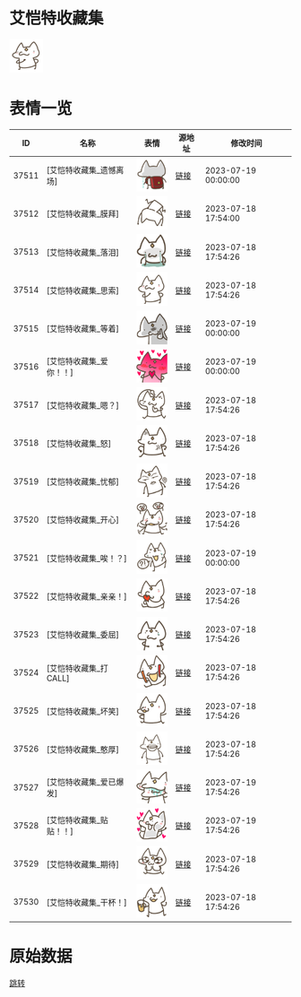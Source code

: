 # 艾恺特收藏集

<img src="./cover.png" height="60" alt="cover" />

# 表情一览

|ID|名称|表情|源地址|修改时间|
|----|----|----|----|----|
|37511|[艾恺特收藏集_遗憾离场]|<img src="./pic/037511_%5B艾恺特收藏集_遗憾离场%5D.png" height="60" alt="遗憾离场"/>|[链接](https://i0.hdslb.com/bfs/garb/item/eb18bb9373030eb23355cf928bb7b1d69e617311.png)|2023-07-19 00:00:00|
|37512|[艾恺特收藏集_膜拜]|<img src="./pic/037512_%5B艾恺特收藏集_膜拜%5D.png" height="60" alt="膜拜"/>|[链接](https://i0.hdslb.com/bfs/garb/item/5d07b5fef63581af272404bddabb49d6ec9ca7bf.png)|2023-07-18 17:54:00|
|37513|[艾恺特收藏集_落泪]|<img src="./pic/037513_%5B艾恺特收藏集_落泪%5D.png" height="60" alt="落泪"/>|[链接](https://i0.hdslb.com/bfs/garb/item/8b684f9973ea37dbed9a984a15d3f998305bcfe6.png)|2023-07-18 17:54:26|
|37514|[艾恺特收藏集_思索]|<img src="./pic/037514_%5B艾恺特收藏集_思索%5D.png" height="60" alt="思索"/>|[链接](https://i0.hdslb.com/bfs/garb/item/afd23a605514fefb36f18de65d190fea95a7c492.png)|2023-07-18 17:54:26|
|37515|[艾恺特收藏集_等着]|<img src="./pic/037515_%5B艾恺特收藏集_等着%5D.png" height="60" alt="等着"/>|[链接](https://i0.hdslb.com/bfs/garb/item/751bdb815d7b5d9e039881282016171f23d1e483.png)|2023-07-19 00:00:00|
|37516|[艾恺特收藏集_爱你！！]|<img src="./pic/037516_%5B艾恺特收藏集_爱你！！%5D.png" height="60" alt="爱你！！"/>|[链接](https://i0.hdslb.com/bfs/garb/item/995a9215f94e5d36317f78a2b114527a5c3bc8a8.png)|2023-07-19 00:00:00|
|37517|[艾恺特收藏集_嗯？]|<img src="./pic/037517_%5B艾恺特收藏集_嗯？%5D.png" height="60" alt="嗯？"/>|[链接](https://i0.hdslb.com/bfs/garb/item/a2e6122e219d123e2fb97e0700adf3bfc8bd17cc.png)|2023-07-18 17:54:26|
|37518|[艾恺特收藏集_怒]|<img src="./pic/037518_%5B艾恺特收藏集_怒%5D.png" height="60" alt="怒"/>|[链接](https://i0.hdslb.com/bfs/garb/item/58e98faa0ca33b65ec167c0fbccf4e1843e63389.png)|2023-07-18 17:54:26|
|37519|[艾恺特收藏集_忧郁]|<img src="./pic/037519_%5B艾恺特收藏集_忧郁%5D.png" height="60" alt="忧郁"/>|[链接](https://i0.hdslb.com/bfs/garb/item/aa9c22d13ae279b2c36b1e38e351770e087f6edb.png)|2023-07-18 17:54:26|
|37520|[艾恺特收藏集_开心]|<img src="./pic/037520_%5B艾恺特收藏集_开心%5D.png" height="60" alt="开心"/>|[链接](https://i0.hdslb.com/bfs/garb/item/d1da8886ecb5b86b8772fe14faaeaf8463abd3a2.png)|2023-07-18 17:54:26|
|37521|[艾恺特收藏集_唉！？]|<img src="./pic/037521_%5B艾恺特收藏集_唉！？%5D.png" height="60" alt="唉！？"/>|[链接](https://i0.hdslb.com/bfs/garb/item/c65b4ac1be395fd910621b76c74c00cc5d4bb04b.png)|2023-07-19 00:00:00|
|37522|[艾恺特收藏集_亲亲！]|<img src="./pic/037522_%5B艾恺特收藏集_亲亲！%5D.png" height="60" alt="亲亲！"/>|[链接](https://i0.hdslb.com/bfs/garb/item/688dfeaa00214f96bc94b3faeedf79c596775c43.png)|2023-07-18 17:54:26|
|37523|[艾恺特收藏集_委屈]|<img src="./pic/037523_%5B艾恺特收藏集_委屈%5D.png" height="60" alt="委屈"/>|[链接](https://i0.hdslb.com/bfs/garb/item/b0450360f95ac0cecf795162bb857451eb2b4c46.png)|2023-07-18 17:54:26|
|37524|[艾恺特收藏集_打CALL]|<img src="./pic/037524_%5B艾恺特收藏集_打CALL%5D.png" height="60" alt="打CALL"/>|[链接](https://i0.hdslb.com/bfs/garb/item/4db8644701c2efd581b38f1345314f9a7745ed60.png)|2023-07-18 17:54:26|
|37525|[艾恺特收藏集_坏笑]|<img src="./pic/037525_%5B艾恺特收藏集_坏笑%5D.png" height="60" alt="坏笑"/>|[链接](https://i0.hdslb.com/bfs/garb/item/69909a67174b14b0973765854fd54c645d1cfe15.png)|2023-07-18 17:54:26|
|37526|[艾恺特收藏集_憨厚]|<img src="./pic/037526_%5B艾恺特收藏集_憨厚%5D.png" height="60" alt="憨厚"/>|[链接](https://i0.hdslb.com/bfs/garb/item/548ae24eb063a27753770a7c1c3ba85359b9e7d3.png)|2023-07-18 17:54:26|
|37527|[艾恺特收藏集_爱已爆发]|<img src="./pic/037527_%5B艾恺特收藏集_爱已爆发%5D.png" height="60" alt="爱已爆发"/>|[链接](https://i0.hdslb.com/bfs/garb/item/aff3b9b6b085db5c2cfb2bcfb7335655717a16b2.png)|2023-07-19 17:54:26|
|37528|[艾恺特收藏集_贴贴！！]|<img src="./pic/037528_%5B艾恺特收藏集_贴贴！！%5D.png" height="60" alt="贴贴！！"/>|[链接](https://i0.hdslb.com/bfs/garb/item/fc28d0ff67493883d3cda33f6a08f25ff7bf0a8a.png)|2023-07-19 17:54:26|
|37529|[艾恺特收藏集_期待]|<img src="./pic/037529_%5B艾恺特收藏集_期待%5D.png" height="60" alt="期待"/>|[链接](https://i0.hdslb.com/bfs/garb/item/1f2acfdd2fbe0e7ffb30b5adb4661e8737387187.png)|2023-07-18 17:54:26|
|37530|[艾恺特收藏集_干杯！]|<img src="./pic/037530_%5B艾恺特收藏集_干杯！%5D.png" height="60" alt="干杯！"/>|[链接](https://i0.hdslb.com/bfs/garb/item/26f6ef764154f571b73b5c67a42c209f97088701.png)|2023-07-18 17:54:26|

# 原始数据

[跳转](./raw.json)

